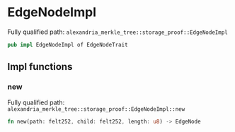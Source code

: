 # EdgeNodeImpl

Fully qualified path: `alexandria_merkle_tree::storage_proof::EdgeNodeImpl`

```rust
pub impl EdgeNodeImpl of EdgeNodeTrait
```

## Impl functions

### new

Fully qualified path: `alexandria_merkle_tree::storage_proof::EdgeNodeImpl::new`

```rust
fn new(path: felt252, child: felt252, length: u8) -> EdgeNode
```


